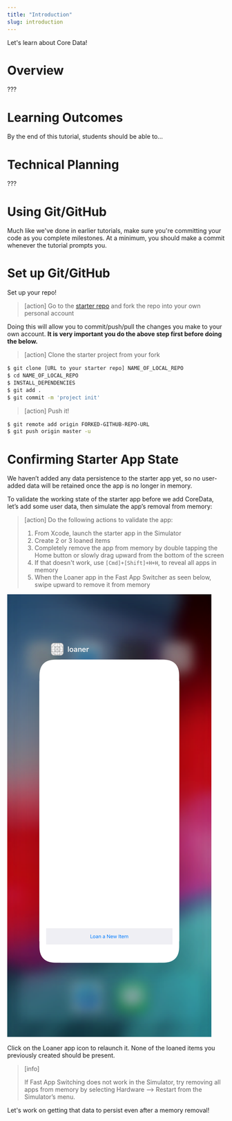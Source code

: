 ```yaml
---
title: "Introduction"
slug: introduction
---
```


Let's learn about Core Data!

# Overview

???

# Learning Outcomes

By the end of this tutorial, students should be able to...

# Technical Planning

???

# Using Git/GitHub

Much like we've done in earlier tutorials, make sure you're committing your code as you complete milestones. At a minimum, you should make a commit whenever the tutorial prompts you.

# Set up Git/GitHub

Set up your repo!

> [action]
> Go to the [starter repo](https://github.com/Make-School-Labs/StarterApp-CoreData-iOS) and fork the repo into your own personal account

Doing this will allow you to commit/push/pull the changes you make to your own account. **It is very important you do the above step first before doing the below.**

> [action]
> Clone the starter project from your fork
>
```bash
$ git clone [URL to your starter repo] NAME_OF_LOCAL_REPO
$ cd NAME_OF_LOCAL_REPO
$ INSTALL_DEPENDENCIES
$ git add .
$ git commit -m 'project init'
```

>[action]
> Push it!
>
```bash
$ git remote add origin FORKED-GITHUB-REPO-URL
$ git push origin master -u
```

# Confirming Starter App State
We haven’t added any data persistence to the starter app yet, so no user-added data will be retained once the app is no longer in memory.

To validate the working state of the starter app before we add CoreData, let’s add some user data, then simulate the app’s removal from memory:

> [action]
> Do the following actions to validate the app:
>
> 1. From Xcode, launch the starter app in the Simulator
> 1. Create 2 or 3 loaned items
> 1. Completely remove the app from memory by double tapping the Home button or slowly drag upward from the bottom of the screen
> 1. If that doesn't work, use `[Cmd]+[Shift]+H+H`, to reveal all apps in memory
> 1. When the Loaner app in the Fast App Switcher as seen below, swipe upward to remove it from memory

![fast-app-switcher](assets/Fast-App-Switching.png)

Click on the Loaner app icon to relaunch it. None of the loaned items you previously created should be present.

> [info]
>
> If Fast App Switching does not work in the Simulator, try removing all apps from memory by selecting Hardware —> Restart from the Simulator’s menu.

Let's work on getting that data to persist even after a memory removal!

